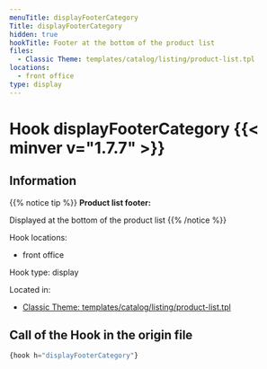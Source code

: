 ```yaml
---
menuTitle: displayFooterCategory
Title: displayFooterCategory
hidden: true
hookTitle: Footer at the bottom of the product list
files:
  - Classic Theme: templates/catalog/listing/product-list.tpl
locations:
  - front office
type: display
---
```


# Hook displayFooterCategory {{< minver v="1.7.7" >}}

## Information

{{% notice tip %}}
**Product list footer:** 

Displayed at the bottom of the product list
{{% /notice %}}

Hook locations: 
  - front office

Hook type: display

Located in: 
  - [Classic Theme: templates/catalog/listing/product-list.tpl](https://github.com/PrestaShop/classic-theme/blob/2.0.x/templates/catalog/listing/product-list.tpl)

## Call of the Hook in the origin file

```php
{hook h="displayFooterCategory"}
```